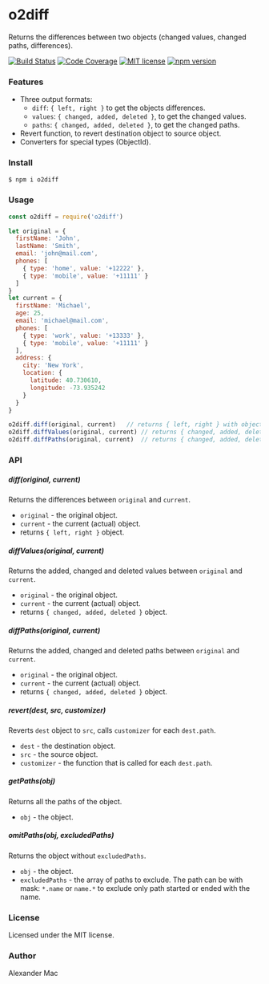 # o2diff

Returns the differences between two objects (changed values, changed paths, differences).

[![Build Status](https://github.com/AlexanderMac/o2diff/workflows/CI/badge.svg)](https://github.com/AlexanderMac/o2diff/actions?query=workflow%3ACI)
[![Code Coverage](https://codecov.io/gh/AlexanderMac/o2diff/branch/master/graph/badge.svg)](https://codecov.io/gh/AlexanderMac/o2diff)
[![MIT license](https://img.shields.io/badge/license-MIT-brightgreen.svg)](https://opensource.org/licenses/MIT)
[![npm version](https://badge.fury.io/js/o2diff.svg)](https://badge.fury.io/js/o2diff)

### Features
- Three output formats:
  - `diff`: `{ left, right }` to get the objects differences.
  - `values`: `{ changed, added, deleted }`, to get the changed values.
  - `paths`: `{ changed, added, deleted }`, to get the changed paths.
- Revert function, to revert destination object to source object.
- Converters for special types (ObjectId).

### Install
```bash
$ npm i o2diff
```

### Usage
```js
const o2diff = require('o2diff')

let original = {
  firstName: 'John',
  lastName: 'Smith',
  email: 'john@mail.com',
  phones: [
    { type: 'home', value: '+12222' },
    { type: 'mobile', value: '+11111' }
  ]
}
let current = {
  firstName: 'Michael',
  age: 25,
  email: 'michael@mail.com',
  phones: [
    { type: 'work', value: '+13333' },
    { type: 'mobile', value: '+11111' }
  ],
  address: {
    city: 'New York',
    location: {
      latitude: 40.730610,
      longitude: -73.935242
    }
  }
}

o2diff.diff(original, current)   // returns { left, right } with objects diff
o2diff.diffValues(original, current) // returns { changed, added, deleted } with values diff
o2diff.diffPaths(original, current)  // returns { changed, added, deleted } with paths diff
```

### API

##### diff(original, current)
Returns the differences between `original` and `current`.

  - `original` - the original object.
  - `current` - the current (actual) object.
  - returns `{ left, right }` object.

##### diffValues(original, current)
Returns the added, changed and deleted values between `original` and `current`.

  - `original` - the original object.
  - `current` - the current (actual) object.
  - returns `{ changed, added, deleted }` object.

##### diffPaths(original, current)
Returns the added, changed and deleted paths between `original` and `current`.

  - `original` - the original object.
  - `current` - the current (actual) object.
  - returns `{ changed, added, deleted }` object.

##### revert(dest, src, customizer)
Reverts `dest` object to `src`, calls `customizer` for each `dest.path`.

  - `dest` - the destination object.
  - `src` - the source object.
  - `customizer` - the function that is called for each `dest.path`.

##### getPaths(obj)
Returns all the paths of the object.

  - `obj` - the object.

##### omitPaths(obj, excludedPaths)
Returns the object without `excludedPaths`.

  - `obj` - the object.
  - `excludedPaths` - the array of paths to exclude. The path can be with mask: `*.name` or `name.*` to exclude only path started or ended with the name.

### License
Licensed under the MIT license.

### Author
Alexander Mac
